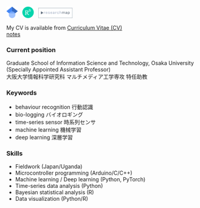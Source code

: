 [<img src="/images/google_scholar.png" width="30">](https://scholar.google.co.jp/citations?user=TzrgGqEAAAAJ&hl=ja)&nbsp;&nbsp; [<img src="/images/researchgate.png" width="30">](https://scholar.google.co.jp/citations?user=TzrgGqEAAAAJ&hl=ja)&nbsp;&nbsp; [<img src="/images/research_map.png" width="90">](https://scholar.google.co.jp/citations?user=TzrgGqEAAAAJ&hl=ja)&nbsp;&nbsp;


My CV is available from [Curriculum Vitae (CV)](docs/cv_en_jp_20240513.pdf)  
[notes](pages/notes.md) 

### Current position 
Graduate School of Information Science and Technology, Osaka University    
(Specially Appointed Assistant Professor)    
大阪大学情報科学研究科 マルチメディア工学専攻 特任助教    

### Keywords
- behaviour recognition 行動認識
- bio-logging バイオロギング 
- time-series sensor 時系列センサ 
- machine learning 機械学習 
- deep learning 深層学習 

### Skills 
- Fieldwork (Japan/Uganda)  
- Microcontroller programming (Arduino/C/C++)
- Machine learning / Deep learning (Python, PyTorch)
- Time-series data analysis (Python) 
- Bayesian statistical analysis (R)
- Data visualization (Python/R)
